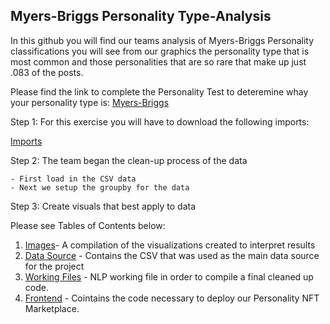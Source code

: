 ## Myers-Briggs Personality Type-Analysis

In this github you will find our teams analysis of Myers-Briggs Personality classifications you will see from our graphics the personality type that is most common and those personalities that are so rare that make up just .083 of the posts. 

Please find the link to complete the Personality Test to deteremine whay your personality type is: [Myers-Briggs](https://www.16personalities.com/free-personality-test)

Step 1: For this exercise you will have to download the following imports:

[Imports](https://github.com/eml33530/Project_3/blob/main/PNG%20FIles/imports.PNG)


Step 2: The team began the clean-up process of the data


    - First load in the CSV data 
    - Next we setup the groupby for the data
    
Step 3: Create visuals that best apply to data




Please see Tables of Contents below:

1. [Images](https://github.com/eml33530/Project_3/tree/main/PNG%20FIles)- A compilation of the visualizations created to interpret results
2. [Data Source](https://github.com/eml33530/Project_3/tree/main/Resources) - Contains the CSV that was used as the main data source for the project
3. [Working Files](https://github.com/eml33530/Project_3/tree/main/WorkingVersions) - NLP working file in order to compile a final cleaned up code. 
4. [Frontend](https://github.com/eml33530/Project_3/tree/main/frontend) - Cointains the code necessary to deploy our Personality NFT Marketplace.


